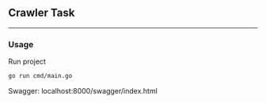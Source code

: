 ## Crawler Task

---

### Usage

Run project
```bash
go run cmd/main.go 
```

Swagger: localhost:8000/swagger/index.html
